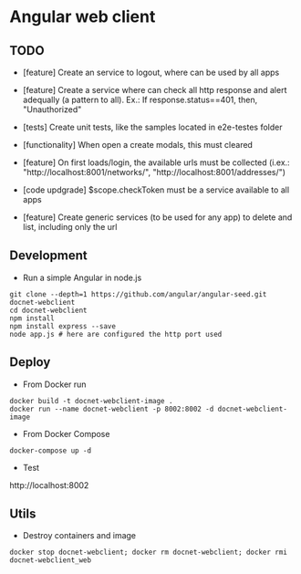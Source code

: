 # Angular web client

## TODO

* [feature] Create an service to logout, where can be used by all apps

* [feature] Create a service where can check all http response and alert adequally (a pattern to all). Ex.: If response.status==401, then, "Unauthorized"

* [tests] Create unit tests, like the samples located in e2e-testes folder

* [functionality] When open a create modals, this must cleared

* [feature] On first loads/login, the available urls must be collected (i.ex.: "http://localhost:8001/networks/", "http://localhost:8001/addresses/")

* [code updgrade] $scope.checkToken must be a service available to all apps

* [feature] Create generic services (to be used for any app) to delete and list, including only the url

## Development

* Run a simple Angular in node.js

```
git clone --depth=1 https://github.com/angular/angular-seed.git docnet-webclient
cd docnet-webclient
npm install
npm install express --save
node app.js # here are configured the http port used
```

## Deploy 

* From Docker run

```
docker build -t docnet-webclient-image .
docker run --name docnet-webclient -p 8002:8002 -d docnet-webclient-image
```

* From Docker Compose

```
docker-compose up -d
```

* Test

http://localhost:8002

## Utils

* Destroy containers and image

```
docker stop docnet-webclient; docker rm docnet-webclient; docker rmi docnet-webclient_web
```
